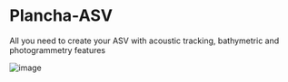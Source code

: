# Plancha-ASV
All you need to create your ASV with acoustic tracking, bathymetric and photogrammetry features

![image](https://github.com/pierregoge/Plancha-ASV//blob/main/Photos/ASV_plancha_acoustic_mode.jpg])

